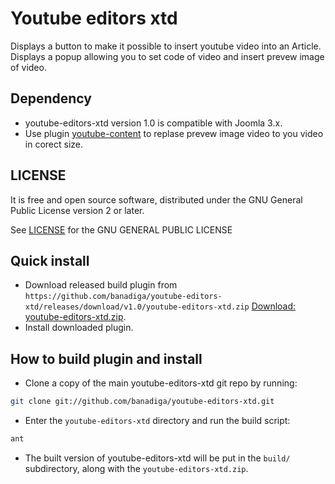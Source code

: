 # Youtube editors xtd

Displays a button to make it possible to insert youtube video into an Article.
Displays a popup allowing you to set code of video and insert prevew image of video.


## Dependency
* youtube-editors-xtd version 1.0 is compatible with Joomla 3.x.
* Use plugin [youtube-content](https://github.com/banadiga/youtube-content) to replase prevew image video to you video in corect size.


## LICENSE

It is free and open source software, distributed under the GNU General Public License version 2 or later.

See [LICENSE](https://raw.githubusercontent.com/banadiga/youtube-editors-xtd/master/LICENSE) for the GNU GENERAL PUBLIC LICENSE


## Quick install

* Download released build plugin from ```https://github.com/banadiga/youtube-editors-xtd/releases/download/v1.0/youtube-editors-xtd.zip``` [Download: youtube-editors-xtd.zip](https://github.com/banadiga/youtube-editors-xtd/releases/download/v1.0/youtube-editors-xtd.zip).
* Install downloaded plugin.


## How to build plugin and install

* Clone a copy of the main youtube-editors-xtd git repo by running:	
```bash
git clone git://github.com/banadiga/youtube-editors-xtd.git
```
* Enter the `youtube-editors-xtd` directory and run the build script:
```bash
ant
```
* The built version of youtube-editors-xtd will be put in the `build/` subdirectory, along with the `youtube-editors-xtd.zip`.
